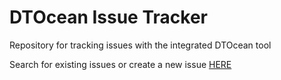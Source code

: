 # DTOcean Issue Tracker

Repository for tracking issues with the integrated DTOcean tool

Search for existing issues or create a new issue [HERE](https://github.com/DTOcean/dtocean-issues/issues)
